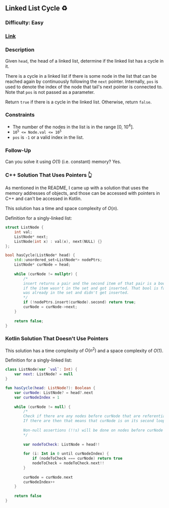 ## Linked List Cycle :recycle:
### Difficulty: Easy
### [Link](https://leetcode.com/problems/linked-list-cycle/)

### Description

Given `head`, the head of a linked list, determine if the linked list has a cycle in it.

There is a cycle in a linked list if there is some node in the list that can be reached again by continuously following the `next` pointer. Internally, `pos` is used to denote the index of the node that tail's next pointer is connected to. Note that `pos` is not passed as a parameter.

Return `true` if there is a cycle in the linked list. Otherwise, return `false`.

### Constraints
- The number of the nodes in the list is in the range [0, 10<sup>4</sup>].
- <code>10<sup>5</sup> <= Node.val <= 10<sup>5</sup></code>
- `pos` is `-1` or a valid index in the list.

### Follow-Up

Can you solve it using $O(1)$ (i.e. constant) memory? Yes.

### C++ Solution That Uses Pointers :point_up_2:

As mentioned in the README, I came up with a solution that uses the memory addresses of objects, and those can be accessed with pointers in C++ and can't be accessed in Kotlin.

This solution has a time and space complexity of $O(n)$.

Definition for a singly-linked list:

```c++
struct ListNode {
    int val;
    ListNode* next;
    ListNode(int x) : val(x), next(NULL) {}
};
```

```c++
bool hasCycle(ListNode* head) {
    std::unordered_set<ListNode*> nodePtrs;
    ListNode* curNode = head;
    
    while (curNode != nullptr) {
        /*
        insert returns a pair and the second item of that pair is a bool that's true
        if the item wasn't in the set and got inserted. That bool is false if the item
        was already in the set and didn't get inserted.
        */
        if (!nodePtrs.insert(curNode).second) return true;
        curNode = curNode->next;
    }
    
    return false;
}
```

### Kotlin Solution That Doesn't Use Pointers

This solution has a time complexity of $O(n^2)$ and a space complexity of $O(1)$.

Definition for a singly-linked list:

```kotlin
class ListNode(var `val`: Int) {
    var next: ListNode? = null
}
```

```kotlin
fun hasCycle(head: ListNode?): Boolean {
    var curNode: ListNode? = head?.next
    var curNodeIndex = 1
    
    while (curNode != null) {
        /*
        Check if there are any nodes before curNode that are referentially equal to curNode.
        If there are then that means that curNode is on its second loop of a cycle.
        
        Non-null assertions (!!s) will be done on nodes before curNode or referentially equal to curNode.
        */
        
        var nodeToCheck: ListNode = head!!
        
        for (i: Int in 0 until curNodeIndex) {
            if (nodeToCheck === curNode) return true
            nodeToCheck = nodeToCheck.next!!
        }
        
        curNode = curNode.next
        curNodeIndex++
    }
    
    return false
}
```